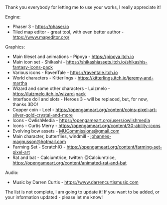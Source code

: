 Thank you everybody for letting me to use your works, I really appreciate it!

Engine:
- Phaser 3 - https://phaser.io
- Tiled map editor - great tool, with even better author - https://www.mapeditor.org/

Graphics:
- Main tileset and animations - Pipoya - https://pipoya.itch.io
- Main icon set - Shikashi - https://shikashiassets.itch.io/shikashis-fantasy-icons-pack
- Various icons - RavenTale - https://raventale.itch.io
- World characters - Kitterlings - https://kitterlings.itch.io/jeremy-and-martha
- Wizard and some other characters - Luizmelo - https://luizmelo.itch.io/wizard-pack
- Interface doll and slots - Heroes 3 - will be replaced, but, for now, thanks 3DO!
- Copper coin - Loel - https://opengameart.org/content/coins-pixel-art-silver-gold-crystal-and-more
- Icons - OwlishMedia - https://opengameart.org/users/owlishmedia
- Icons - Curtis Merry - https://opengameart.org/content/30-ability-icons
- Evolving bow assets - MUCommissions@gmail.com
- Main character, butterflies, windmill - johannes-magnusson@hotmail.com
- Farming Set - ScratchIO - https://opengameart.org/content/farming-set-pixel-art
- Rat and bat - Calciumtrice, twitter: @Calciumtrice, https://opengameart.org/content/animated-rat-and-bat

Audio:
- Music by Darren Curtis - https://www.darrencurtismusic.com

The list is not complete, I am going to update it! If you want to be added, or your information updated - please let me know!
